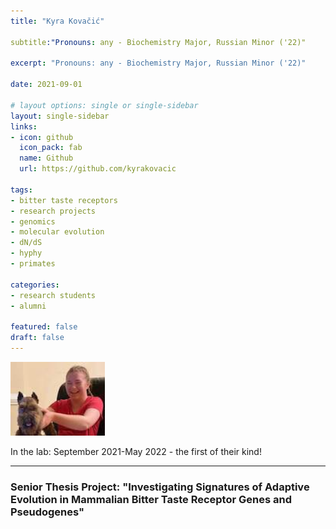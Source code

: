 ```yaml
---
title: "Kyra Kovačić"

subtitle:"Pronouns: any - Biochemistry Major, Russian Minor ('22)"

excerpt: "Pronouns: any - Biochemistry Major, Russian Minor ('22)"

date: 2021-09-01

# layout options: single or single-sidebar
layout: single-sidebar
links:
- icon: github
  icon_pack: fab
  name: Github
  url: https://github.com/kyrakovacic
  
tags: 
- bitter taste receptors
- research projects
- genomics
- molecular evolution
- dN/dS
- hyphy
- primates

categories: 
- research students
- alumni

featured: false
draft: false
---
```

<img src="featured.jpg" alt="" width="30%" height="30%"/>

In the lab: September 2021-May 2022 - the first of their kind!

-----------------------------------------
### Senior Thesis Project: "Investigating Signatures of Adaptive Evolution in Mammalian Bitter Taste Receptor Genes and Pseudogenes"
